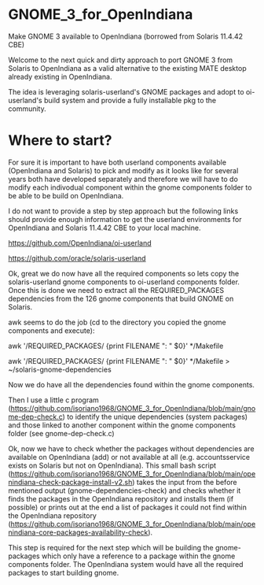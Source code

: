 # GNOME_3_for_OpenIndiana
Make GNOME 3 available to OpenIndiana (borrowed from Solaris 11.4.42 CBE)

Welcome to the next quick and dirty approach to port GNOME 3 from Solaris to OpenIndiana as a valid alternative to the existing MATE desktop already existing in OpenIndiana.

The idea is leveraging solaris-userland's GNOME packages and adopt to oi-userland's build system and provide a fully installable pkg to the community.

# Where to start?

For sure it is important to have both userland components available (OpenIndiana and Solaris) to pick and modify as it looks like for several years both have developed separately and therefore we will have to do modify each indivodual component within the gnome components folder to be able to be build on OpenIndiana.

I do not want to provide a step by step approach but the following links should provide enough information to get the userland environments for OpenIndiana and Solaris 11.4.42 CBE to your local machine.

https://github.com/OpenIndiana/oi-userland

https://github.com/oracle/solaris-userland

Ok, great we do now have all the required components so lets copy the solaris-userland gnome components to oi-userland components folder. Once this is done we need to extract all the REQUIRED_PACKAGES dependencies from the 126 gnome components that build GNOME on Solaris.

awk seems to do the job (cd to the directory you copied the gnome components and execute): 

awk '/REQUIRED_PACKAGES/ {print FILENAME ": " $0}' */Makefile

awk '/REQUIRED_PACKAGES/ {print FILENAME ": " $0}' */Makefile > ~/solaris-gnome-dependencies

Now we do have all the dependencies found within the gnome components.

Then I use a little c program (https://github.com/isoriano1968/GNOME_3_for_OpenIndiana/blob/main/gnome-dep-check.c) to identify the unique dependencies (system packages) and those linked to another component within the gnome components folder (see gnome-dep-check.c)

Ok, now we have to check whether the packages without dependencies are available on OpenIndiana (add) or not available at all (e.g. accountsservice exists on Solaris but not on OpenIndiana).
This small bash script (https://github.com/isoriano1968/GNOME_3_for_OpenIndiana/blob/main/openindiana-check-package-install-v2.sh) takes the input from the before mentioned output (gnome-dependencies-check) and checks whether it finds the packages in the OpenIndiana repository and installs them (if possible) or prints out at the end a list of packages it could not find within the OpenIndiana repository (https://github.com/isoriano1968/GNOME_3_for_OpenIndiana/blob/main/openindiana-core-packages-availability-check).

This step is required for the next step which will be building the gnome-packages which only have a reference to a package within the gnome components folder. The OpenIndiana system would have all the required packages to start building gnome.







